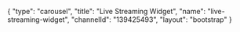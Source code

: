 {
    "type": "carousel",
    "title": "Live Streaming Widget",
    "name": "live-streaming-widget",
    "channelId": "139425493",
    "layout": "bootstrap"
}